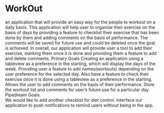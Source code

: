 WorkOut
=======

an application that will provide an easy way for the people to workout on a daily basis. 
This application will help user to organize their exercise on the basis of days by providing a feature to checklist their exercise that has been done by them and adding comments on the basis of performance.
The comments will be saved for future use and could be deleted once the goal is achieved. In overall, our application will provide user a tool to add their exercise, marking them once it is done and providing them a feature to add and delete comments.
Primary Goals
Creating an application using a tableview as a preference in the starting, which will display the days of the week.
Providing user a feature to add names(workouts) depending on the user preference for the selected day.
Also have a feature to check their exercise once it is done using a tableview as a preference in the starting.
Allows the user to add comments on the basis of their performance.
Store the workout list and comments for user’s future use for a particular day.
Pipedream Goals       
We would like to add another checklist for diet control.
Interface our application to push notifications to remind users without being in the app.
